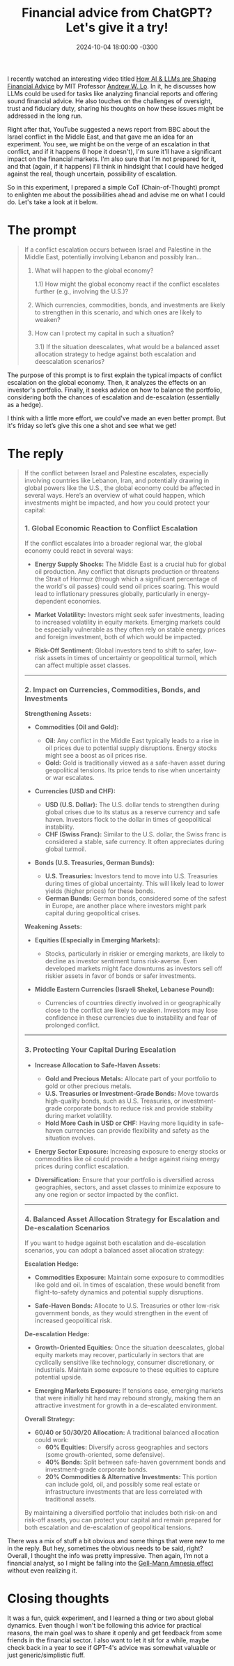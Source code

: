﻿---
layout: post
title: "Financial advice from ChatGPT? Let's give it a try!"
date: 2024-10-04 18:00:00 -0300
tags: ai finance
---

I recently watched an interesting video titled [How AI & LLMs are Shaping Financial Advice](https://www.youtube.com/watch?v=ui7kRlJMqjM) by MIT Professor [Andrew W. Lo](https://mitsloan.mit.edu/faculty/directory/andrew-w-lo). In it, he discusses how LLMs could be used for tasks like analyzing financial reports and offering sound financial advice. He also touches on the challenges of oversight, trust and fiduciary duty, sharing his thoughts on how these issues might be addressed in the long run.

Right after that, YouTube suggested a news report from BBC about the Israel conflict in the Middle East, and that gave me an idea for an experiment. You see, we might be on the verge of an escalation in that conflict, and if it happens (I hope it doesn't), I'm sure it'll have a significant impact on the financial markets. I'm also sure that I'm not prepared for it, and that (again, if it happens) I'll think in hindsight that I could have hedged against the real, though uncertain, possibility of escalation.

So in this experiment, I prepared a simple CoT (Chain-of-Thought) prompt to enlighten me about the possibilities ahead and advise me on what I could do. Let's take a look at it below.

The prompt
======

> If a conflict escalation occurs between Israel and Palestine in the Middle East, potentially involving Lebanon and possibly Iran...
>
> 1) What will happen to the global economy?
>
>    1.1) How might the global economy react if the conflict escalates further (e.g., involving the U.S.)?
>
> 2) Which currencies, commodities, bonds, and investments are likely to strengthen in this scenario, and which ones are likely to weaken?
>
> 3) How can I protect my capital in such a situation?
>
>    3.1) If the situation deescalates, what would be a balanced asset allocation strategy to hedge against both escalation and deescalation scenarios?


The purpose of this prompt is to first explain the typical impacts of conflict escalation on the global economy. Then, it analyzes the effects on an investor's portfolio. Finally, it seeks advice on how to balance the portfolio, considering both the chances of escalation and de-escalation (essentially as a hedge).

I think with a little more effort, we could've made an even better prompt. But it's friday so let’s give this one a shot and see what we get!

The reply
======

> If the conflict between Israel and Palestine escalates, especially involving countries like Lebanon, Iran, and potentially drawing in global powers like the U.S., the global economy could be affected in several ways. Here’s an overview of what could happen, which investments might be impacted, and how you could protect your capital:
> 
> ### 1. Global Economic Reaction to Conflict Escalation
> If the conflict escalates into a broader regional war, the global economy could react in several ways:
> - **Energy Supply Shocks:** The Middle East is a crucial hub for global oil production. Any conflict that disrupts production or threatens the Strait of Hormuz (through which a significant percentage of the world's oil passes) could send oil prices soaring. This would lead to inflationary pressures globally, particularly in energy-dependent economies.
>   
> - **Market Volatility:** Investors might seek safer investments, leading to increased volatility in equity markets. Emerging markets could be especially vulnerable as they often rely on stable energy prices and foreign investment, both of which would be impacted.
>   
> - **Risk-Off Sentiment:** Global investors tend to shift to safer, low-risk assets in times of uncertainty or geopolitical turmoil, which can affect multiple asset classes.
> 
> ---
> 
> ### 2. Impact on Currencies, Commodities, Bonds, and Investments
> 
> **Strengthening Assets:**
> - **Commodities (Oil and Gold):** 
>    - **Oil:** Any conflict in the Middle East typically leads to a rise in oil prices due to potential supply disruptions. Energy stocks might see a boost as oil prices rise.
>    - **Gold:** Gold is traditionally viewed as a safe-haven asset during geopolitical tensions. Its price tends to rise when uncertainty or war escalates.
>   
> - **Currencies (USD and CHF):**
>    - **USD (U.S. Dollar):** The U.S. dollar tends to strengthen during global crises due to its status as a reserve currency and safe haven. Investors flock to the dollar in times of geopolitical instability.
>    - **CHF (Swiss Franc):** Similar to the U.S. dollar, the Swiss franc is considered a stable, safe currency. It often appreciates during global turmoil.
> 
> - **Bonds (U.S. Treasuries, German Bunds):**
>    - **U.S. Treasuries:** Investors tend to move into U.S. Treasuries during times of global uncertainty. This will likely lead to lower yields (higher prices) for these bonds.
>    - **German Bunds:** German bonds, considered some of the safest in Europe, are another place where investors might park capital during geopolitical crises.
> 
> **Weakening Assets:**
> - **Equities (Especially in Emerging Markets):**
>    - Stocks, particularly in riskier or emerging markets, are likely to decline as investor sentiment turns risk-averse. Even developed markets might face downturns as investors sell off riskier assets in favor of bonds or safer investments.
> 
> - **Middle Eastern Currencies (Israeli Shekel, Lebanese Pound):**
>    - Currencies of countries directly involved in or geographically close to the conflict are likely to weaken. Investors may lose confidence in these currencies due to instability and fear of prolonged conflict.
> 
> ---
> 
> ### 3. Protecting Your Capital During Escalation
> 
> - **Increase Allocation to Safe-Haven Assets:** 
>    - **Gold and Precious Metals:** Allocate part of your portfolio to gold or other precious metals.
>    - **U.S. Treasuries or Investment-Grade Bonds:** Move towards high-quality bonds, such as U.S. Treasuries, or investment-grade corporate bonds to reduce risk and provide stability during market volatility.
>    - **Hold More Cash in USD or CHF:** Having more liquidity in safe-haven currencies can provide flexibility and safety as the situation evolves.
> 
> - **Energy Sector Exposure:** Increasing exposure to energy stocks or commodities like oil could provide a hedge against rising energy prices during conflict escalation.
> 
> - **Diversification:** Ensure that your portfolio is diversified across geographies, sectors, and asset classes to minimize exposure to any one region or sector impacted by the conflict.
> 
> ---
> 
> ### 4. Balanced Asset Allocation Strategy for Escalation and De-escalation Scenarios
> 
> If you want to hedge against both escalation and de-escalation scenarios, you can adopt a balanced asset allocation strategy:
> 
> **Escalation Hedge:**
> - **Commodities Exposure:** Maintain some exposure to commodities like gold and oil. In times of escalation, these would benefit from flight-to-safety dynamics and potential supply disruptions.
>   
> - **Safe-Haven Bonds:** Allocate to U.S. Treasuries or other low-risk government bonds, as they would strengthen in the event of increased geopolitical risk.
> 
> **De-escalation Hedge:**
> - **Growth-Oriented Equities:** Once the situation deescalates, global equity markets may recover, particularly in sectors that are cyclically sensitive like technology, consumer discretionary, or industrials. Maintain some exposure to these equities to capture potential upside.
>   
> - **Emerging Markets Exposure:** If tensions ease, emerging markets that were initially hit hard may rebound strongly, making them an attractive investment for growth in a de-escalated environment.
> 
> **Overall Strategy:**
> - **60/40 or 50/30/20 Allocation:** A traditional balanced allocation could work:
>    - **60% Equities:** Diversify across geographies and sectors (some growth-oriented, some defensive).
>    - **40% Bonds:** Split between safe-haven government bonds and investment-grade corporate bonds.
>    - **20% Commodities & Alternative Investments:** This portion can include gold, oil, and possibly some real estate or infrastructure investments that are less correlated with traditional assets.
> 
> By maintaining a diversified portfolio that includes both risk-on and risk-off assets, you can protect your capital and remain prepared for both escalation and de-escalation of geopolitical tensions.

There was a mix of stuff a bit obvious and some things that were new to me in the reply. But hey, sometimes the obvious needs to be said, right? Overall, I thought the info was pretty impressive. Then again, I’m not a financial analyst, so I might be falling into the [Gell-Mann Amnesia effect](https://en.wiktionary.org/wiki/Gell-Mann_Amnesia_effect) without even realizing it.


Closing thoughts
======

It was a fun, quick experiment, and I learned a thing or two about global dynamics. Even though I won't be following this advice for practical reasons, the main goal was to share it openly and get feedback from some friends in the financial sector. I also want to let it sit for a while, maybe check back in a year to see if GPT-4's advice was somewhat valuable or just generic/simplistic fluff.